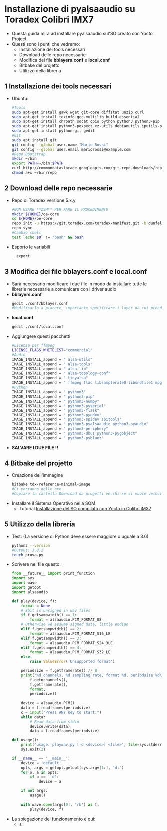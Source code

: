 # Installazione di **pyalsaaudio** su Toradex Colibri IMX7
- Questa guida mira ad installare pyalsaaudio sul'SO creato con Yocto Project
- Questi sono i punti che vedremo:
    - Installazione dei tools necessari
    - Download delle repo necessarie
    - Modifica dei file **bblayers.conf** e **local.conf**
    - Bitbake del projetto
    - Utilizzo della libreria

## **1** Installazione dei tools necessari
- Ubuntu:
    ```bash
    #Tools
    sudo apt-get install gawk wget git-core diffstat unzip curl
    sudo apt-get install texinfo gcc-multilib build-essential 
    sudo apt-get install chrpath socat cpio python python3 python3-pip 
    sudo apt-get install python3-pexpect xz-utils debianutils iputils-ping
    sudo apt-get install python-git gedit
    #Git
    sudo apt install git
    git config --global user.name "Mario Rossi"
    git config --global user.email mariorossi@example.com
    #Repo Bootstrap
    mkdir ~/bin
    export PATH=~/bin:$PATH
    curl http://commondatastorage.googleapis.com/git-repo-downloads/repo > ~/bin/repo
    chmod a+x ~/bin/repo
    ```

## **2** Download delle repo necessarie
- Repo di Toradex versione 5.x.y
    ```bash
    #NON USARE **ZSH** PER FARE IL PROCEDIMENTO 
    mkdir ${HOME}/oe-core
    cd ${HOME}/oe-core
    repo init -u https://git.toradex.com/toradex-manifest.git -b dunfell-5.x.y -m tdxref/default.xml
    repo sync
    #Cambio shell
    test `echo $0` != "bash" && bash
    ```
- Esporto le variabili
    ```bash
    . export
    ```

## **3** Modifica dei file **bblayers.conf** e **local.conf**
- Sarà necessario modificare i due file in modo da installare tutte le librerie necessarie a comunicare con i driver audio
- **bblayers.conf**
    ```bash
    gedit ./conf/bblayer.conf
    #Modificarlo a piacere, importante specificare i layer da cui prendere le librerie 
    ```
- **local.conf**
    ```bash
    gedit ./conf/local.conf
    ```
- Aggiungere questi pacchetti
    ```bash
    #Licenza per ffmpeg
    LICENSE_FLAGS_WHITELIST="commercial" 
    #Audio
    IMAGE_INSTALL_append = " alsa-utils"
    IMAGE_INSTALL_append = " alsa-tools"
    IMAGE_INSTALL_append = " alsa-lib"
    IMAGE_INSTALL_append = " alsa-topology-conf"
    IMAGE_INSTALL_append = " tinyalsa"
    IMAGE_INSTALL_append = " ffmpeg flac libsamplerate0 libsndfile1 mpg123 pulseaudio"
    #Python
    IMAGE_INSTALL_append = " python3"
    IMAGE_INSTALL_append = " python3-pip"
    IMAGE_INSTALL_append = " python3-numpy"
    IMAGE_INSTALL_append = " python3-pyserial"
    IMAGE_INSTALL_append = " python3-flask"
    IMAGE_INSTALL_append = " python3-pyudev"
    IMAGE_INSTALL_append = " python3-spidev spitools"
    IMAGE_INSTALL_append = " python3-pyalsaaudio python3-pyaudio"
    IMAGE_INSTALL_append = " python3-periphery"
    IMAGE_INSTALL_append = " python3-dbus python3-pygobject"
    IMAGE_INSTALL_append = " python3-pybluez"
    ```
- **SALVARE I DUE FILE !!**

## **4** Bitbake del projetto
- Creazione dell'immagine
    ```bash
    bitbake tdx-reference-minimal-image
    #Ci vorranno delle ore
    #Copiare la cartella Download da progetti vecchi se si vuole velocizzare 
    ```
- Installare il Sistema Operativo nella SOM
    - Tutorial [Installazione del SO compilato con Yocto in Colibri iMX7](https://github.com/GiovanniRaseraF/Tirocinio/blob/master/2021_03_05/TutorialInstallazioneOS.md)

## **5** Utilizzo della libreria
- Test: (La versione di Python deve essere maggiore o uguale a 3.6)
    ```bash
    python3 --version
    #Output: 3.8.2
    touch prova.py
    ```
- Scrivere nel file questo:
    ```python
    from __future__ import print_function
    import sys
    import wave
    import getopt
    import alsaaudio

    def play(device, f):	
        format = None
        # 8bit is unsigned in wav files
        if f.getsampwidth() == 1:
            format = alsaaudio.PCM_FORMAT_U8
        # Otherwise we assume signed data, little endian
        elif f.getsampwidth() == 2:
            format = alsaaudio.PCM_FORMAT_S16_LE
        elif f.getsampwidth() == 3:
            format = alsaaudio.PCM_FORMAT_S24_3LE
        elif f.getsampwidth() == 4:
            format = alsaaudio.PCM_FORMAT_S32_LE
        else:
            raise ValueError('Unsupported format')

        periodsize = f.getframerate() // 8
        print('%d channels, %d sampling rate, format %d, periodsize %d\n' % (
            f.getnchannels(),
            f.getframerate(),
            format,
            periodsize))
        
        device = alsaaudio.PCM()
        data = f.readframes(periodsize)
        c = input("Press ANY Key to start:")
        while data:
            # Read data from stdin
            device.write(data)
            data = f.readframes(periodsize)

    def usage():
        print('usage: playwav.py [-d <device>] <file>', file=sys.stderr)
        sys.exit(2)

    if __name__ == '__main__':
        device = 'default'
        opts, args = getopt.getopt(sys.argv[1:], 'd:')
        for o, a in opts:
            if o == '-d':
                device = a

        if not args:
            usage()
            
        with wave.open(args[0], 'rb') as f:
            play(device, f)
    ```
- La spiegazione del funzionamento è qui:
    - s



